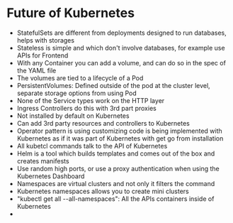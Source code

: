 # Future of Kubernetes
- StatefulSets are different from deployments designed to run databases, helps with storages 
- Stateless is simple and which don't involve databases, for example use APIs for Frontend 
- With any Container you can add a volume, and can do so in the spec of the YAML file
- The volumes are tied to a lifecycle of a Pod
- PersistentVolumes: Defined outside of the pod at the cluster level, separate storage options from using Pod
- None of the Service types work on the HTTP layer 
- Ingress Controllers do this with 3rd part proxies 
- Not installed by default on Kubernetes 
- Can add 3rd party resources and controllers to Kubernetes 
- Operator pattern is using customizing code is being implemented with Kubernetes as if it was part of Kubernetes with get go from installation 
- All kubetcl commands talk to the API of Kubernetes 
- Helm is a tool which builds templates and comes out of the box and creates manifests 
- Use random high ports, or use a proxy authentication when using the Kubernetes Dashboard 
- Namespaces are virtual clusters and not only it filters the command
- Kubernetes namespaces allows you to create mini clusters 
- "kubectl get all --all-namespaces": All the APIs containers inside of Kubernetes 
- 